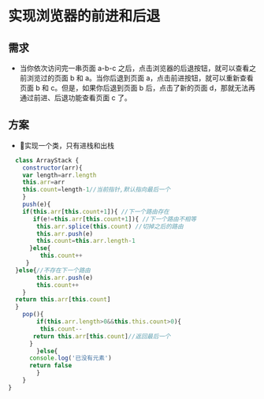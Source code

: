 # 实现浏览器的前进和后退
## 需求
* 当你依次访问完一串页面 a-b-c 之后，点击浏览器的后退按钮，就可以查看之前浏览过的页面 b 和 a。当你后退到页面 a，点击前进按钮，就可以重新查看页面 b 和 c。但是，如果你后退到页面 b 后，点击了新的页面 d，那就无法再通过前进、后退功能查看页面 c 了。
## 方案
* 实现一个类，只有进栈和出栈
``` javascript
  class ArrayStack {
	constructor(arr){
	var length=arr.length
	this.arr=arr
	this.count=length-1//当前指针,默认指向最后一个
	}
	push(e){
    if(this.arr[this.count+1]){ //下一个路由存在
       if(e!=this.arr[this.count+1]){ //下一个路由不相等
        this.arr.splice(this.count) //切掉之后的路由
        this.arr.push(e)
        this.count=this.arr.length-1
      }else{
         this.count++
     }
  }else{//不存在下一个路由
        this.arr.push(e)
        this.count++
    }
  return this.arr[this.count]
  }
	pop(){
		if(this.arr.length>0&&this.this.count>0){
         this.count--
       return this.arr[this.count]//返回最后一个
      }
		}else{
      console.log('已没有元素')
      return false
		}	
	}	
}
```